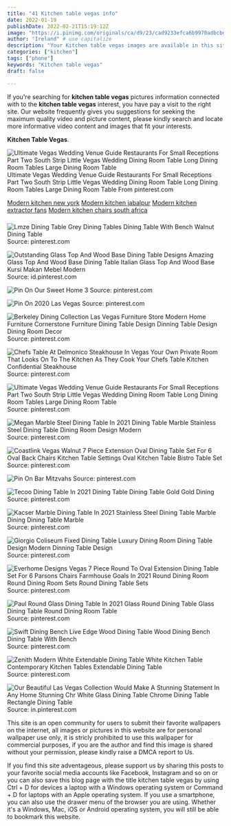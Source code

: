 ```yaml
---
title: "41 Kitchen table vegas info"
date: 2022-01-19
publishDate: 2022-02-21T15:19:12Z
image: "https://i.pinimg.com/originals/ca/d9/23/cad9233efca6b9970adbcbd3da6eb8d8.jpg"
author: "Ireland" # use capitalize
description: "Your Kitchen table vegas images are available in this site. Kitchen table vegas are a topic that is being searched for and liked by netizens now. You can Download the Kitchen table vegas files here. Download all royalty-free photos and vectors."
categories: ["kitchen"]
tags: ["phone"]
keywords: "Kitchen table vegas"
draft: false

---
```


If you're searching for **kitchen table vegas** pictures information connected with to the **kitchen table vegas** interest, you have pay a visit to the right  site.  Our website frequently  gives you  suggestions  for seeking  the maximum  quality video and picture  content, please kindly search and locate more informative video content and images  that fit your interests.

**Kitchen Table Vegas**. 

![Ultimate Vegas Wedding Venue Guide Restaurants For Small Receptions Part Two South Strip Little Vegas Wedding Dining Room Table Long Dining Room Tables Large Dining Room Table](https://i.pinimg.com/originals/c9/e1/a3/c9e1a33ae9edff2749d4f9f3a595af86.jpg "Ultimate Vegas Wedding Venue Guide Restaurants For Small Receptions Part Two South Strip Little Vegas Wedding Dining Room Table Long Dining Room Tables Large Dining Room Table")
Ultimate Vegas Wedding Venue Guide Restaurants For Small Receptions Part Two South Strip Little Vegas Wedding Dining Room Table Long Dining Room Tables Large Dining Room Table From pinterest.com

[Modern kitchen new york](/modern-kitchen-new-york/)
[Modern kitchen jabalpur](/modern-kitchen-jabalpur/)
[Modern kitchen extractor fans](/modern-kitchen-extractor-fans/)
[Modern kitchen chairs south africa](/modern-kitchen-chairs-south-africa/)



### 

 


![Lmze Dining Table Grey Dining Tables Dining Table With Bench Walnut Dining Table](https://i.pinimg.com/originals/d5/9c/93/d59c935c008d35afc143b9a22cb06ff2.jpg "Lmze Dining Table Grey Dining Tables Dining Table With Bench Walnut Dining Table")
Source: pinterest.com

 

![Outstanding Glass Top And Wood Base Dining Table Designs Amazing Glass Top And Wood Base Dining Table Italian Glass Top And Wood Base Kursi Makan Mebel Modern](https://i.pinimg.com/originals/fe/88/11/fe8811c2f009ec8b2b6f1a6ef104274a.jpg "Outstanding Glass Top And Wood Base Dining Table Designs Amazing Glass Top And Wood Base Dining Table Italian Glass Top And Wood Base Kursi Makan Mebel Modern")
Source: id.pinterest.com

 

![Pin On Our Sweet Home 3](https://i.pinimg.com/originals/a4/83/b3/a483b360add499bcf66a21fb41906c27.jpg "Pin On Our Sweet Home 3")
Source: pinterest.com

 

![Pin On 2020 Las Vegas](https://i.pinimg.com/originals/ad/9e/12/ad9e12f753b1b1a90490032a0e8fbc2a.png "Pin On 2020 Las Vegas")
Source: pinterest.com

 

![Berkeley Dining Collection Las Vegas Furniture Store Modern Home Furniture Cornerstone Furniture Dining Table Design Dinning Table Design Dining Room Decor](https://i.pinimg.com/originals/d9/81/bf/d981bfc192f3ce7a422cd7d17ad7122b.jpg "Berkeley Dining Collection Las Vegas Furniture Store Modern Home Furniture Cornerstone Furniture Dining Table Design Dinning Table Design Dining Room Decor")
Source: pinterest.com

 

![Chefs Table At Delmonico Steakhouse In Vegas Your Own Private Room That Looks On To The Kitchen As They Cook Your Chefs Table Kitchen Confidential Steakhouse](https://i.pinimg.com/originals/f1/09/b7/f109b7dee19680e0d9ed47f35d469ed8.jpg "Chefs Table At Delmonico Steakhouse In Vegas Your Own Private Room That Looks On To The Kitchen As They Cook Your Chefs Table Kitchen Confidential Steakhouse")
Source: pinterest.com

 

![Ultimate Vegas Wedding Venue Guide Restaurants For Small Receptions Part Two South Strip Little Vegas Wedding Dining Room Table Long Dining Room Tables Large Dining Room Table](https://i.pinimg.com/originals/c9/e1/a3/c9e1a33ae9edff2749d4f9f3a595af86.jpg "Ultimate Vegas Wedding Venue Guide Restaurants For Small Receptions Part Two South Strip Little Vegas Wedding Dining Room Table Long Dining Room Tables Large Dining Room Table")
Source: pinterest.com

 

![Megan Marble Steel Dining Table In 2021 Dining Table Marble Stainless Steel Dining Table Dining Room Design Modern](https://i.pinimg.com/736x/cb/53/30/cb533035b076f31e765e80ea3c7830d4.jpg "Megan Marble Steel Dining Table In 2021 Dining Table Marble Stainless Steel Dining Table Dining Room Design Modern")
Source: pinterest.com

 

![Coastlink Vegas Walnut 7 Piece Extension Oval Dining Table Set For 6 Oval Back Chairs Kitchen Table Settings Oval Kitchen Table Bistro Table Set](https://i.pinimg.com/originals/a4/35/80/a43580621d934adbcfd8f26a91191eb7.jpg "Coastlink Vegas Walnut 7 Piece Extension Oval Dining Table Set For 6 Oval Back Chairs Kitchen Table Settings Oval Kitchen Table Bistro Table Set")
Source: pinterest.com

 

![Pin On Bar Mitzvahs](https://i.pinimg.com/736x/06/bb/15/06bb15bc7511064bf19d6d64e7b79982--bar-mitzvah-las-vegas.jpg "Pin On Bar Mitzvahs")
Source: pinterest.com

 

![Tecoo Dining Table In 2021 Dining Table Dining Table Gold Gold Dining](https://i.pinimg.com/originals/be/dc/db/bedcdbc5c63eea72bc128a6cc29eeec8.jpg "Tecoo Dining Table In 2021 Dining Table Dining Table Gold Gold Dining")
Source: pinterest.com

 

![Kacser Marble Dining Table In 2021 Stainless Steel Dining Table Marble Dining Dining Table Marble](https://i.pinimg.com/originals/67/c8/b2/67c8b23a5ccf5c48c83dfef93c965e35.jpg "Kacser Marble Dining Table In 2021 Stainless Steel Dining Table Marble Dining Dining Table Marble")
Source: pinterest.com

 

![Giorgio Coliseum Fixed Dining Table Luxury Dining Room Dining Table Design Modern Dinning Table Design](https://i.pinimg.com/originals/78/23/5b/78235be00b306cda6a2df45d0a232c7f.jpg "Giorgio Coliseum Fixed Dining Table Luxury Dining Room Dining Table Design Modern Dinning Table Design")
Source: pinterest.com

 

![Everhome Designs Vegas 7 Piece Round To Oval Extension Dining Table Set For 6 Parsons Chairs Farmhouse Goals In 2021 Round Dining Room Round Dining Room Sets Round Dining Table Sets](https://i.pinimg.com/474x/5e/73/13/5e7313b97fbc60cfa5e81076fa4dbca6.jpg "Everhome Designs Vegas 7 Piece Round To Oval Extension Dining Table Set For 6 Parsons Chairs Farmhouse Goals In 2021 Round Dining Room Round Dining Room Sets Round Dining Table Sets")
Source: pinterest.com

 

![Paul Round Glass Dining Table In 2021 Glass Round Dining Table Glass Dining Table Round Dining Room Table](https://i.pinimg.com/736x/a4/e0/05/a4e005a643fd4e24af1949f294945f7f.jpg "Paul Round Glass Dining Table In 2021 Glass Round Dining Table Glass Dining Table Round Dining Room Table")
Source: pinterest.com

 

![Swift Dining Bench Live Edge Wood Dining Table Wood Dining Bench Dining Table With Bench](https://i.pinimg.com/originals/9d/3b/98/9d3b98d6725ca93ab2a74c5ceaebd67b.jpg "Swift Dining Bench Live Edge Wood Dining Table Wood Dining Bench Dining Table With Bench")
Source: pinterest.com

 

![Zenith Modern White Extendable Dining Table White Kitchen Table Contemporary Kitchen Tables Extendable Dining Table](https://i.pinimg.com/736x/e8/15/cf/e815cfe6eb449d64f9ae3d1bdc9bed45.jpg "Zenith Modern White Extendable Dining Table White Kitchen Table Contemporary Kitchen Tables Extendable Dining Table")
Source: pinterest.com

 

![Our Beautiful Las Vegas Collection Would Make A Stunning Statement In Any Home Stunning Chr White Glass Dining Table Chrome Dining Table Rectangle Dining Table](https://i.pinimg.com/originals/ca/d9/23/cad9233efca6b9970adbcbd3da6eb8d8.jpg "Our Beautiful Las Vegas Collection Would Make A Stunning Statement In Any Home Stunning Chr White Glass Dining Table Chrome Dining Table Rectangle Dining Table")
Source: in.pinterest.com

 

This site is an open community for users to submit their favorite wallpapers on the internet, all images or pictures in this website are for personal wallpaper use only, it is stricly prohibited to use this wallpaper for commercial purposes, if you are the author and find this image is shared without your permission, please kindly raise a DMCA report to Us.

If you find this site adventageous, please support us by sharing this posts to your favorite social media accounts like Facebook, Instagram and so on or you can also save this blog page with the title kitchen table vegas by using Ctrl + D for devices a laptop with a Windows operating system or Command + D for laptops with an Apple operating system. If you use a smartphone, you can also use the drawer menu of the browser you are using. Whether it's a Windows, Mac, iOS or Android operating system, you will still be able to bookmark this website.
